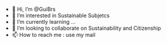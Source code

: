 - 👋 Hi, I’m @GuiBrs
- 👀 I’m interested in Sustainable Subjetcs
- 🌱 I’m currently learning ...
- 💞️ I’m looking to collaborate on Sustainability and Citizenship
- 📫 How to reach me : use my mail

<!---
GuiBrs/GuiBrs is a ✨ special ✨ repository because its `README.md` (this file) appears on your GitHub profile.
You can click the Preview link to take a look at your changes.
--->
